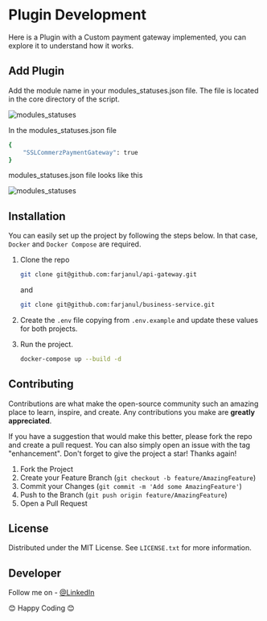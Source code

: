 # Plugin Development
Here is a Plugin with a Custom payment gateway implemented, you can explore it to understand how it works.

## Add Plugin
Add the module name in your modules_statuses.json file. The file is located in the core directory of the script.

![modules_statuses](https://docs.xgenious.com/wp-content/uploads/2023/03/image-11.png)

In the modules_statuses.json file
```sh
{
    "SSLCommerzPaymentGateway": true
}
```

modules_statuses.json file looks like this

![modules_statuses](https://docs.xgenious.com/wp-content/uploads/2023/03/image-12.png)


## Installation

You can easily set up the project by following the steps below. In that case, `Docker` and `Docker Compose` are required.

1. Clone the repo
   ```sh
   git clone git@github.com:farjanul/api-gateway.git
   ```
   and

   ```sh
   git clone git@github.com:farjanul/business-service.git
   ```
   
2. Create the `.env` file copying from `.env.example` and update these values for both projects.
3. Run the project.
    ```sh
    docker-compose up --build -d
    ```

## Contributing

Contributions are what make the open-source community such an amazing place to learn, inspire, and create. Any contributions you make are **greatly appreciated**.

If you have a suggestion that would make this better, please fork the repo and create a pull request. You can also simply open an issue with the tag "enhancement".
Don't forget to give the project a star! Thanks again!

1. Fork the Project
2. Create your Feature Branch (`git checkout -b feature/AmazingFeature`)
3. Commit your Changes (`git commit -m 'Add some AmazingFeature'`)
4. Push to the Branch (`git push origin feature/AmazingFeature`)
5. Open a Pull Request

## License

Distributed under the MIT License. See `LICENSE.txt` for more information.

## Developer
Follow me on - [@LinkedIn](https://www.linkedin.com/in/farjanuln/)

😊 Happy Coding 😊
